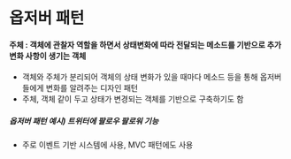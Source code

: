 # 옵저버 패턴
#### 주체 : 객체에 관찰자 역할을 하면서 상태변화에 따라 전달되는 메소드를 기반으로 추가 변화 사항이 생기는 객체

- 객체와 주체가 분리되어 객체의 상태 변화가 있을 때마다 메소드 등을 통해 옵저버들에게 변화를 알려주는 디자인 패턴
- 주체, 객체 같이 두고 상태가 변경되는 객체를 기반으로 구축하기도 함
##### 옵저버 패턴 예시) 트위터에 팔로우 팔로워 기능
- 주로 이벤트 기반 시스템에 사용, MVC 패턴에도 사용

